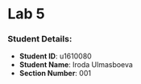 # Lab 5

### Student Details:

- **Student ID**: u1610080
- **Student Name**: Iroda Ulmasboeva
- **Section Number**: 001
